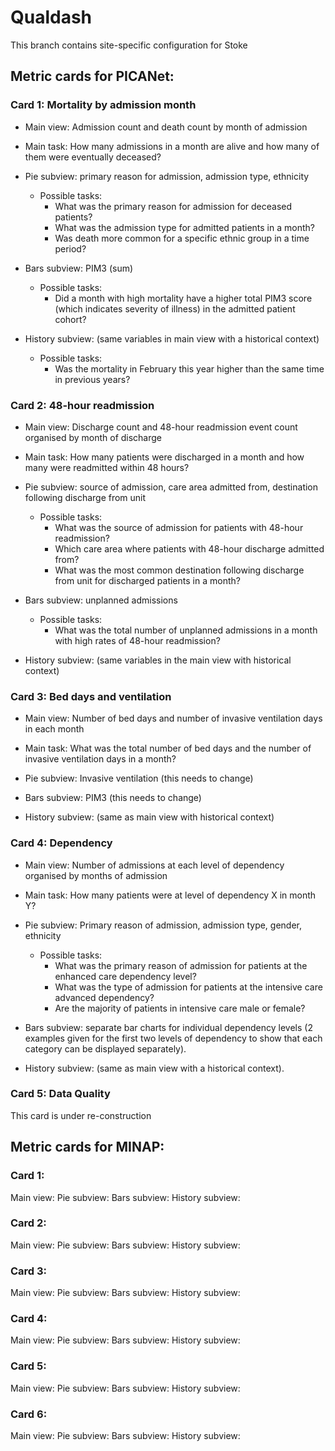 # Qualdash
This branch contains site-specific configuration for Stoke


## Metric cards for PICANet: 



### Card 1: Mortality by admission month
* Main view: Admission count and death count by month of admission
* Main task: How many admissions in a month are alive and how many of them were eventually deceased? 

* Pie subview: primary reason for admission, admission type, ethnicity
  * Possible tasks: 
    * What was the primary reason for admission for deceased patients?
    * What was the admission type for admitted patients in a month?
    * Was death more common for a specific ethnic group in a time period?

* Bars subview: PIM3 (sum)
  * Possible tasks: 
     * Did a month with high mortality have a higher total PIM3 score (which indicates severity of illness) in the admitted patient cohort? 
* History subview: (same variables in main view with a historical context)
  * Possible tasks:
    * Was the mortality in February this year higher than the same time in previous years?


### Card 2: 48-hour readmission 

* Main view: Discharge count and 48-hour readmission event count organised by month of discharge
* Main task: How many patients were discharged in a month and how many were readmitted within 48 hours? 

* Pie subview: source of admission, care area admitted from, destination following discharge from unit
  * Possible tasks: 
    * What was the source of admission for patients with 48-hour readmission?
    * Which care area where patients with 48-hour discharge admitted from?
    * What was the most common destination following discharge from unit for discharged patients in a month? 

* Bars subview: unplanned admissions
  * Possible tasks:
    * What was the total number of unplanned admissions in a month with high rates of 48-hour readmission? 

* History subview: (same variables in the main view with historical context)


### Card 3: Bed days and ventilation

* Main view: Number of bed days and number of invasive ventilation days in each month
* Main task: What was the total number of bed days and the number of invasive ventilation days in a month?

* Pie subview: Invasive ventilation (this needs to change)

* Bars subview: PIM3 (this needs to change)

* History subview: (same as main view with historical context)


### Card 4: Dependency

* Main view: Number of admissions at each level of dependency organised by months of admission
* Main task: How many patients were at level of dependency X in month Y? 
* Pie subview: Primary reason of admission, admission type, gender, ethnicity
  * Possible tasks:
    * What was the primary reason of admission for patients at the enhanced care dependency level?
    * What was the type of admission for patients at the intensive care advanced dependency?
    * Are the majority of patients in intensive care male or female? 
  
* Bars subview: separate bar charts for individual dependency levels (2 examples given for the first two levels of dependency to show that each category can be displayed separately). 

* History subview: (same as main view with a historical context). 


### Card 5: Data Quality
 This card is under re-construction



## Metric cards for MINAP: 

### Card 1: 

Main view: 
Pie subview: 
Bars subview: 
History subview: 


### Card 2: 

Main view: 
Pie subview: 
Bars subview: 
History subview: 


### Card 3: 

Main view: 
Pie subview: 
Bars subview: 
History subview: 


### Card 4: 

Main view: 
Pie subview: 
Bars subview: 
History subview: 


### Card 5: 

Main view: 
Pie subview: 
Bars subview: 
History subview: 


### Card 6: 

Main view: 
Pie subview: 
Bars subview: 
History subview: 

